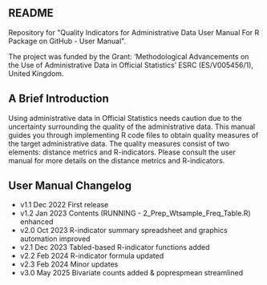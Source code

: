## README

Repository for "Quality Indicators for Administrative Data
User Manual For R Package on GitHub - User Manual".

The project was funded by the Grant: ‘Methodological Advancements on the Use of Administrative Data in Official Statistics’ ESRC (ES/V005456/1), United Kingdom.

## A Brief Introduction

Using administrative data in Official Statistics needs caution due
to the uncertainty surrounding the quality of the administrative
data. This manual guides you through implementing R code files to
obtain quality measures of the target administrative data. The
quality measures consist of two elements: distance metrics and
R-indicators. Please consult the user manual for more details on the
distance metrics and R-indicators.

## User Manual Changelog
- v1.1 Dec 2022 First release
- v1.2 Jan 2023 Contents (RUNNING - 2_Prep_Wtsample_Freq_Table.R) enhanced
- v2.0 Oct 2023 R-indicator summary spreadsheet and graphics automation improved
- v2.1 Dec 2023 Tabled-based R-indicator functions added
- v2.2 Feb 2024 R-indicator formula updated
- v2.3 Feb 2024 Minor updates
- v3.0 May 2025 Bivariate counts added & poprespmean streamlined